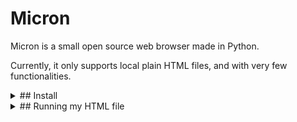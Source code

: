 # Micron
Micron is a small open source web browser made in Python.

Currently, it only supports local plain HTML files, and with very few functionalities.

<details>
<summary>## Install</summary>
To install Micron, go in the [releases tab and select the latest one](https://github.com/megat69/Micron/releases/latest).

You will find a ZIP file, which contains a python file (`main.py`), and an HTML file (`index.html`).

Modify the HTML file as you wish.
</details>

<details>
<summary>## Running my HTML file</summary>
- If you modified `index.html`, then you should just type `python main.py` in the any console of your computer.
- If you created another file, then type `python main.py -f <path>`.
- For more help, type `python main.py -h`
</details>
